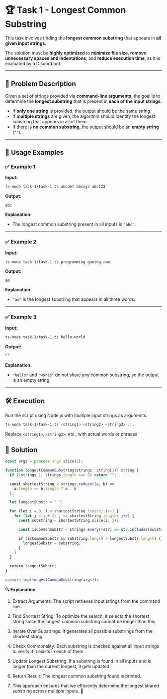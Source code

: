 # 🏆 Task 1 - Longest Common Substring

This task involves finding the **longest common substring** that appears in **all given input strings**.

The solution must be **highly optimized** to **minimize file size**, **remove unnecessary spaces and indentations**, and **reduce execution time**, as it is evaluated by a Discord bot.

---

## 📜 Problem Description

Given a set of strings provided via **command-line arguments**, the goal is to determine the **longest substring** that is present in **each of the input strings**.

- If **only one string** is provided, the output should be the same string.
- If **multiple strings** are given, the algorithm should identify the longest substring that appears in all of them.
- If there is **no common substring**, the output should be an **empty string** (`""`).

---

## 🚀 Usage Examples

### ✅ Example 1

**Input:**

```bash
ts-node task-1/task-1.ts abcdef abcxyz abc123
```

**Output:**

```
abc
```

**Explanation:**

- The longest common substring present in all inputs is `"abc"`.

---

### ✅ Example 2

**Input:**

```bash
ts-node task-1/task-1.ts programming gaming ram
```

**Output:**

```
am
```

**Explanation:**

- `"am"` is the longest substring that appears in all three words.

---

### ✅ Example 3

**Input:**

```bash
ts-node task-1/task-1.ts hello world
```

**Output:**

```
""
```

**Explanation:**

- `"hello"` and `"world"` do not share any common substring, so the output is an empty string.

---

## 🛠 Execution

Run the script using Node.js with multiple input strings as arguments:

```bash
ts-node task-1/task-1.ts <string1> <string2> <string3> ...
```

Replace `<string1>`, `<string2>`, etc., with actual words or phrases.

## 🧠 Solution

```typescript
const args = process.argv.slice(2);

function longestCommonSubstring(strings: string[]): string {
  if (!strings || strings.length === 0) return "";

  const shortestString = strings.reduce((a, b) =>
    a.length <= b.length ? a : b
  );

  let longestSubstr = " ";

  for (let i = 0; i < shortestString.length; i++) {
    for (let j = i + 1; j <= shortestString.length; j++) {
      const substring = shortestString.slice(i, j);

      const isCommonSubstr = strings.every((str) => str.includes(substring));

      if (isCommonSubstr && substring.length > longestSubstr.length) {
        longestSubstr = substring;
      }
    }
  }

  return longestSubstr;
}

console.log(longestCommonSubstring(args));
```

**🔍 Explanation**

1. Extract Arguments: The script retrieves input strings from the command line.

2. Find Shortest String: To optimize the search, it selects the shortest string since the longest common substring cannot be longer than this.

3. Iterate Over Substrings: It generates all possible substrings from the shortest string.

4. Check Commonality: Each substring is checked against all input strings to verify if it exists in each of them.

5. Update Longest Substring: If a substring is found in all inputs and is longer than the current longest, it gets updated.

6. Return Result: The longest common substring found is printed.

7. This approach ensures that we efficiently determine the longest shared substring across multiple inputs. 🚀

```

```
